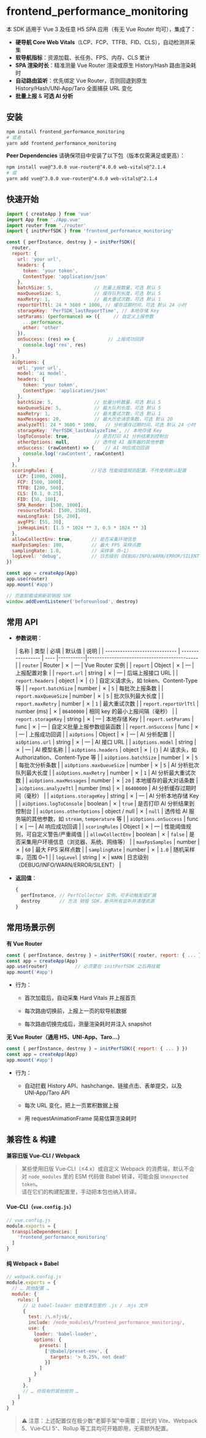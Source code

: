 # frontend_performance_monitoring

本 SDK 适用于 Vue 3 及任意 H5 SPA 应用（有无 Vue Router 均可），集成了：

- **硬导航 Core Web Vitals**（LCP、FCP、TTFB、FID、CLS），自动检测并采集
- **软导航指标**：资源加载、长任务、FPS、内存、CLS 累计
- **SPA 渲染时长**：精准测量 Vue Router 渲染或原生 History/Hash 路由渲染耗时
- **自动路由监听**：优先绑定 Vue Router，否则回退到原生 History/Hash/UNI‑App/Taro 全面捕获 URL 变化
- **批量上报** & **可选 AI 分析**

## 安装

```bash
npm install frontend_performance_monitoring
# 或者
yarn add frontend_performance_monitoring
```

**Peer Dependencies**
请确保项目中安装了以下包（版本仅需满足或更高）：

```bash
npm install vue@^3.0.0 vue-router@^4.0.0 web-vitals@^2.1.4
# 或
yarn add vue@^3.0.0 vue-router@^4.0.0 web-vitals@^2.1.4
```

## 快速开始

```javascript
import { createApp } from 'vue'
import App from './App.vue'
import router from './router'
import { initPerfSDK } from 'frontend_performance_monitoring'

const { perfInstance, destroy } = initPerfSDK({
  router,
  report: {
    url: 'your url',
    headers: {
      token: 'your token',
      ContentType: 'application/json'
    },
    batchSize: 5,               // 批量上报数量，可选 默认 5
    maxQueueSize: 5,            // 缓存队列长度，可选 默认 5
    maxRetry: 1,                // 最大重试次数，可选 默认 1
    reportUrlTtl: 24 * 3600 * 1000, // 缓存过期时间，可选 默认 24 小时
    storageKey: 'PerfSDK_lastReportTime', // 本地存储 Key
    setParams: (performance) => ({     // 自定义上报参数
      ...performance,
      other: 'other'
    }),
    onSuccess: (res) => {            // 上报成功回调
      console.log('res', res)
    }
  },
  aiOptions: {
    url: 'your url',
    model: 'ai model',
    headers: {
      token: 'your token',
      ContentType: 'application/json'
    },
    batchSize: 5,               // 批量分析数量，可选 默认 5
    maxQueueSize: 5,            // 最大队列长度，可选 默认 5
    maxRetry: 1,                // 最大重试次数，可选 默认 1
    maxMessages: 20,            // 最大历史消息条数，可选 默认 20
    analyzeTtl: 24 * 3600 * 1000,   // 分析缓存过期时间，可选 默认 24 小时
    storageKey: 'PerfSDK_lastAnalyzeTime', // 本地存储 Key
    logToConsole: true,         // 是否打印 AI 分析结果到控制台
    otherOptions: null,         // 透传给 AI 服务器的其他参数
    onSuccess: (rawContent) => {    // AI 响应成功回调
      console.log('rawContent', rawContent)
    }
  },
  scoringRules: {              //可选 性能阈值规则配置，不传使用默认配置
    LCP: [1000, 2000],
    FCP: [500, 1000],
    TTFB: [200, 500],
    CLS: [0.1, 0.25],
    FID: [50, 100],
    SPA_Render: [500, 1000],
    resourceTotal: [500, 1500],
    maxLongTask: [50, 200],
    avgFPS: [55, 30],
    jsHeapLimit: [1.5 * 1024 ** 3, 0.5 * 1024 ** 3]
  },
  allowCollectEnv: true,       // 是否采集环境信息
  maxFpsSamples: 100,          // 最大 FPS 采样点数
  samplingRate: 1.0,           // 采样率（0~1）
  logLevel: 'debug',           // 日志级别（DEBUG/INFO/WARN/ERROR/SILENT）
})

const app = createApp(App)
app.use(router)
app.mount('#app')

// 页面卸载或刷新前销毁 SDK
window.addEventListener('beforeunload', destroy)
```

## 常用 API
- **参数说明**：

  | 名称                          | 类型              | 必填 | 默认值       | 说明                                          |
      | ----------------------------- | ----------------- | ---- |-----------|---------------------------------------------|
  | `router`                      | Router            | ✗    | —         | Vue Router 实例                               |
  | `report`                      | Object            | ✗    | —         | 上报配置对象                                      |
  | `report.url`                  | string            | ✗    | —         | 后端上报接口 URL                                  |
  | `report.headers`              | object            | ✗    | `{}`      | 自定义请求头，如 token、Content‑Type 等               |
  | `report.batchSize`            | number            | ✗    | `5`       | 每批次上报条数                                     |
  | `report.maxQueueSize`         | number            | ✗    | `5`       | 批次队列最大长度                                    |
  | `report.maxRetry`             | number            | ✗    | `1`       | 最大重试次数                                      |
  | `report.reportUrlTtl`         | number (ms)       | ✗    | `86400000` | 相同 key 的最小上报间隔（毫秒）                          |
  | `report.storageKey`           | string            | ✗    | —         | 本地存储 Key                                    |
  | `report.setParams`            | func              | ✗    | —         | 自定义批量上报参数组装函数                               |
  | `report.onSuccess`            | func              | ✗    | —         | 上报成功回调                                      |
  | `aiOptions`                   | Object            | ✗    | —         | AI 分析配置                                     |
  | `aiOptions.url`               | string            | ✗    | —         | AI 接口 URL                                   |
  | `aiOptions.model`             | string            | ✗    | —         | AI 模型名称                                     |
  | `aiOptions.headers`           | object            | ✗    | `{}`      | AI 请求头，如 Authorization、Content‑Type 等       |
  | `aiOptions.batchSize`         | number            | ✗    | `5`       | 每批次分析条数                                     |
  | `aiOptions.maxQueueSize`      | number            | ✗    | `5`       | AI 分析批次队列最大长度                               |
  | `aiOptions.maxRetry`          | number            | ✗    | `1`       | AI 分析最大重试次数                                 |
  | `aiOptions.maxMessages`       | number            | ✗    | `20`      | 本地缓存的最大对话条数                                 |
  | `aiOptions.analyzeTtl`        | number (ms)       | ✗    | `86400000` | AI 分析缓存过期时间（毫秒）                             |
  | `aiOptions.storageKey`        | string            | ✗    | —         | AI 分析本地存储 Key                               |
  | `aiOptions.logToConsole`      | boolean           | ✗    | `true`    | 是否打印 AI 分析结果到控制台                            |
  | `aiOptions.otherOptions`      | object / null     | ✗    | `null`    | 透传给 AI 服务端的其他参数，如 `stream`, `temperature` 等 |
  | `aiOptions.onSuccess`         | func              | ✗    | —         | AI 响应成功回调                                   |
  | `scoringRules`                | Object            | ✗    | —         | 性能阈值规则，可自定义警告/严重阈值                          |
  | `allowCollectEnv`             | boolean           | ✗    | `false`   | 是否采集用户环境信息（浏览器、系统、网络等）                      |
  | `maxFpsSamples`               | number            | ✗    | `60`      | 最大 FPS 采样点数                                 |
  | `samplingRate`                | number            | ✗    | `1.0`     | 随机采样率，范围 0~1                                |
  | `logLevel`                    | string            | ✗    | `WARN`    | 日志级别（DEBUG/INFO/WARN/ERROR/SILENT）          |

- **返回值**：

  ```js
  {
    perfInstance, // PerfCollector 实例，可手动触发或扩展
    destroy       // 方法 销毁 SDK，断开所有监听并清理资源
  }

## 常用场景示例

**有 Vue Router**

```javascript
const { perfInstance, destroy } = initPerfSDK({ router, report: { ... } })
const app = createApp(App)
app.use(router)          // 必须要在 initPerfSDK 之后再挂载
app.mount('#app')
```

- 行为：

  - 首次加载后，自动采集 Hard Vitals 并上报首页

  - 每次路由切换前，上报上一页的软导航数据

  - 每次路由切换完成后，测量渲染耗时并注入 snapshot

**无 Vue Router（通用 H5、UNI‑App、Taro…）**

```javascript
const { perfInstance, destroy } = initPerfSDK({ report: { ... } })
const app = createApp(App)
app.mount('#app')
```

- 行为：

  - 自动拦截 History API、hashchange、链接点击、表单提交，以及 UNI‑App/Taro API

  - 每次 URL 变化，把上一页累积数据上报

  - 用 requestAnimationFrame 简易估算渲染耗时



## 兼容性 & 构建
**兼容旧版 Vue‑CLI / Webpack**

> 某些使用旧版 Vue‑CLI（≤4.x）或自定义 Webpack 的消费端，默认不会对 `node_modules` 里的 ESM 代码做 Babel
> 转译，可能会报 `Unexpected token`。  
> 请在它们的构建配置里，手动把本包也纳入转译。

#### Vue‑CLI（`vue.config.js`）

```js
// vue.config.js
module.exports = {
  transpileDependencies: [
    'frontend_performance_monitoring'
  ]
}
```

#### 纯 Webpack + Babel

```javascript
// webpack.config.js
module.exports = {
  // … 其他配置 …
  module: {
    rules: [
      // 让 babel-loader 也处理本包里的 .js / .mjs 文件
      {
        test: /\.m?js$/,
        include: /node_modules\/frontend_performance_monitoring/,
        use: {
          loader: 'babel-loader',
          options: {
            presets: [
              ['@babel/preset-env', {
                targets: '> 0.25%, not dead'
              }]
            ]
          }
        }
      },
      // … 你现有的其他规则 …
    ]
  }
}
```

> ⚠️ 注意：上述配置仅在极少数“老脚手架”中需要；现代的 Vite、Webpack 5、Vue‑CLI 5⁺、Rollup 等工具均可开箱即用，无需额外配置。
